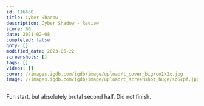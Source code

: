 ```yaml
---
id: 116650
title: Cyber Shadow
description: Cyber Shadow - Review
score: 60
date: 2021-02-08
completed: false
goty: []
modified_date: 2023-05-22
screenshots: []
tags: []
videos: []
cover: //images.igdb.com/igdb/image/upload/t_cover_big/co1k2x.jpg
image: //images.igdb.com/igdb/image/upload/t_screenshot_huge/sc6cpf.jpg
---
```

Fun start, but absolutely brutal second half. Did not finish.